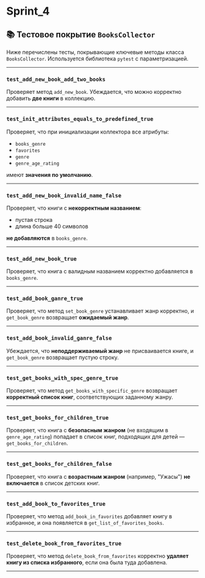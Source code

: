 # Sprint_4

## 📚 Тестовое покрытие `BooksCollector`

Ниже перечислены тесты, покрывающие ключевые методы класса `BooksCollector`. Используется библиотека `pytest` с параметризацией.

---

### `test_add_new_book_add_two_books`

Проверяет метод `add_new_book`. Убеждается, что можно корректно добавить **две книги** в коллекцию.

---

### `test_init_attributes_equals_to_predefined_true`

Проверяет, что при инициализации коллектора все атрибуты:

- `books_genre`
- `favorites`
- `genre`
- `genre_age_rating`

имеют **значения по умолчанию**.

---

### `test_add_new_book_invalid_name_false`

Проверяет, что книги с **некорректным названием**:

- пустая строка
- длина больше 40 символов

**не добавляются** в `books_genre`.

---

### `test_add_new_book_true`

Проверяет, что книга с валидным названием корректно добавляется в `books_genre`.

---

### `test_add_book_ganre_true`

Проверяет, что метод `set_book_genre` устанавливает жанр корректно, и `get_book_genre` возвращает **ожидаемый жанр**.

---

### `test_add_book_invalid_ganre_false`

Убеждается, что **неподдерживаемый жанр** не присваивается книге, и `get_book_genre` возвращает пустую строку.

---

### `test_get_books_with_spec_genre_true`

Проверяет, что метод `get_books_with_specific_genre` возвращает **корректный список книг**, соответствующих заданному жанру.

---

### `test_get_books_for_children_true`

Проверяет, что книга с **безопасным жанром** (не входящим в `genre_age_rating`) попадает в список книг, подходящих для детей — `get_books_for_children`.

---

### `test_get_books_for_children_false`

Проверяет, что книга с **возрастным жанром** (например, "Ужасы") **не включается** в список детских книг.

---

### `test_add_book_to_favorites_true`

Проверяет, что метод `add_book_in_favorites` добавляет книгу в избранное, и она появляется в `get_list_of_favorites_books`.

---

### `test_delete_book_from_favorites_true`

Проверяет, что метод `delete_book_from_favorites` корректно **удаляет книгу из списка избранного**, если она была туда добавлена.

---
